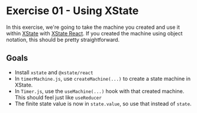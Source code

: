 # Exercise 01 - Using XState

In this exercise, we're going to take the machine you created and use it within
[XState](https://xstate.js.org/docs) with
[XState React](https://xstate.js.org/docs/packages/xstate-react/). If you
created the machine using object notation, this should be pretty
straightforward.

## Goals

- Install `xstate` and `@xstate/react`
- In `timerMachine.js`, use `createMachine(...)` to create a state machine in
  XState.
- In `Timer.js`, use the `useMachine(...)` hook with that created machine. This
  should feel just like `useReducer`
- The finite state value is now in `state.value`, so use that instead of
  `state`.
